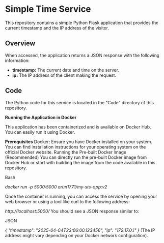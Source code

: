 # Simple Time Service

This repository contains a simple Python Flask application that provides the current timestamp and the IP address of the visitor.

## Overview

When accessed, the application returns a JSON response with the following information:

* **timestamp:** The current date and time on the server.
* **ip:** The IP address of the client making the request.

## Code

The Python code for this service is located in the "Code" directory of this repository.

**Running the Application in Docker**

This application has been containerized and is available on Docker Hub. You can easily run it using Docker.

**Prerequisites**
Docker: Ensure you have Docker installed on your system. You can find installation instructions for your operating system on the official Docker website.
Running the Pre-built Docker Image (Recommended)
You can directly run the pre-built Docker image from Docker Hub or start with building the image from the code available in this repository.

Bash

_docker run -p 5000:5000 arun1771/my-sts-app:v2_

Once the container is running, you can access the service by opening your web browser or using a tool like curl to the following address:

_http://localhost:5000/_
You should see a JSON response similar to:

JSON

_{
  "timestamp": "2025-04-04T23:06:00.123456",
  "ip": "172.17.0.1"
}_
(The IP address might vary depending on your Docker network configuration).

